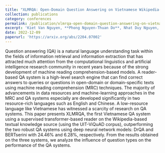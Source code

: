 ```yaml
---
title: "XLMRQA: Open-Domain Question Answering on Vietnamese Wikipedia-Based Textual Knowledge Source"
collection: publications
category: conferences
permalink: /publication/xlmrqa-open-domain-question-answering-on-vietnamese-wikipedia-based-textual-knowledge-source
excerpt: 'Kiet Van Nguyen, **Phong Nguyen-Thuan Do**, Nhat Duy Nguyen, Tin Van Huynh, Anh Gia-Tuan Nguyen, Ngan Luu-Thuy Nguyen. Publish at **ACIIDS 2022** [Paper](https://arxiv.org/abs/2204.07002)'
date: 2022-12-09
paperurl: 'https://arxiv.org/abs/2204.07002'
---
```

Question answering (QA) is a natural language understanding task within the fields of information retrieval and information extraction that has attracted much attention from the computational linguistics and artificial intelligence research community in recent years because of the strong development of machine reading comprehension-based models. A reader-based QA system is a high-level search engine that can find correct answers to queries or questions in open-domain or domain-specific texts using machine reading comprehension (MRC) techniques. The majority of advancements in data resources and machine-learning approaches in the MRC and QA systems especially are developed significantly in two resource-rich languages such as English and Chinese. A low-resource language like Vietnamese has witnessed a scarcity of research on QA systems. This paper presents XLMRQA, the first Vietnamese QA system using a supervised transformer-based reader on the Wikipedia-based textual knowledge source (using the UIT-ViQuAD corpus), outperforming the two robust QA systems using deep neural network models: DrQA and BERTserini with 24.46% and 6.28%, respectively. From the results obtained on the three systems, we analyze the influence of question types on the performance of the QA systems.